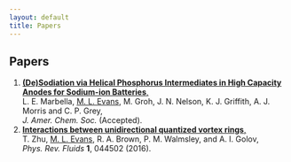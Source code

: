 ```yaml
---
layout: default 
title: Papers
---
```


## Papers

1. <a href="https://dx.doi.org/10.1021/jacs.8b04183">__(De)Sodiation via Helical Phosphorus Intermediates in High Capacity Anodes for Sodium-ion Batteries__,  </a>  
L. E. Marbella, <u>M. L. Evans</u>, M. Groh, J. N. Nelson, K. J. Griffith, A. J. Morris and C. P. Grey,  
*J. Amer. Chem. Soc.*  <a href="https://dx.doi.org/10.1021/jacs.8b04183"><i class="ai ai-doi "></i></a> <a href="https://pubs.acs.org/doi/10.1021/jacs.8b04183"><i class="ai ai-open-access "></i></a>
(Accepted).
0. <a href="https://dx.doi.org/10.1103/physrevfluids.1.044502">__Interactions between unidirectional quantized vortex rings__,</a>  
T. Zhu, <u>M. L. Evans</u>, R. A. Brown, P. M. Walmsley, and A. I. Golov,  
*Phys. Rev. Fluids* **1**, 044502 (2016). <a href="https://dx.doi.org/10.1103/physrevfluids.1.044502"><i class="ai ai-doi "></i></a> <a href="https://arxiv.org/abs/1603.04313"><i class="ai ai-arxiv "></i></a> <a href="https://dx.doi.org/10.1103/physrevfluids.1.044502"><i class="ai ai-open-access "></i></a>
<br><br>

